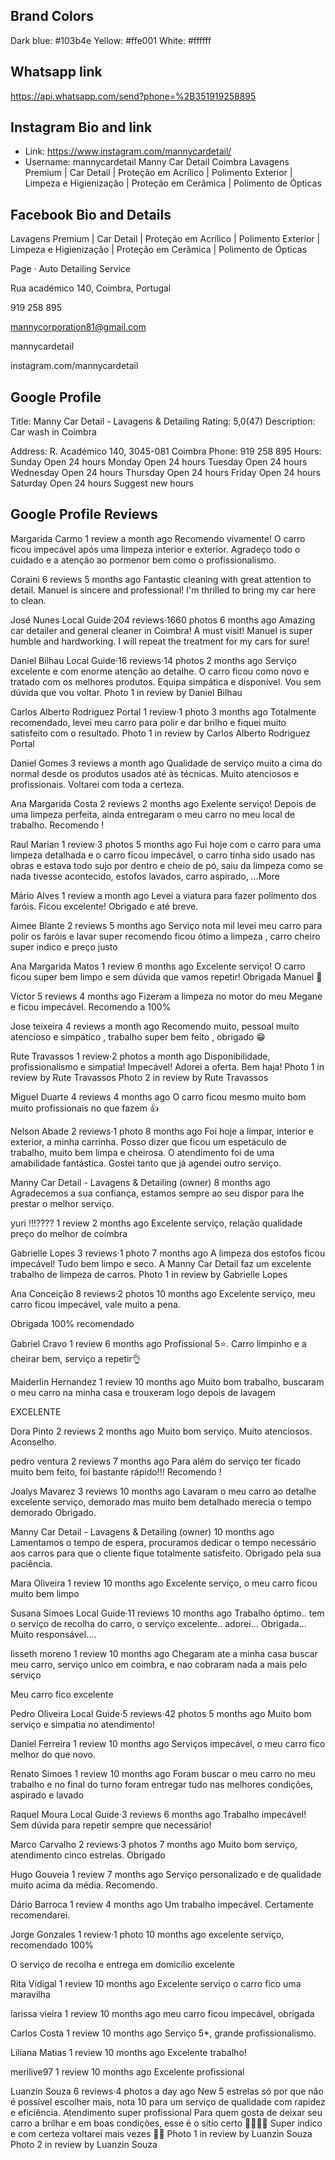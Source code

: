 ## Brand Colors
Dark blue: #103b4e
Yellow: #ffe001
White: #ffffff


## Whatsapp link
https://api.whatsapp.com/send?phone=%2B351919258895

## Instagram Bio and link
- Link: https://www.instagram.com/mannycardetail/
- Username: mannycardetail
Manny Car Detail Coimbra
Lavagens Premium | Car Detail | Proteção em Acrílico | Polimento Exterior | Limpeza e Higienização | Proteção em Cerâmica | Polimento de Ópticas

## Facebook Bio and Details
Lavagens Premium | Car Detail | Proteção em Acrílico | Polimento Exterior | Limpeza e Higienização | Proteção em Cerâmica | Polimento de Ópticas


Page · Auto Detailing Service

Rua académico 140, Coimbra, Portugal

919 258 895

mannycorporation81@gmail.com

mannycardetail

instagram.com/mannycardetail



## Google Profile
Title: Manny Car Detail - Lavagens & Detailing
Rating: 5,0(47)
Description: Car wash in Coimbra

Address: R. Académico 140, 3045-081 Coimbra
Phone: 919 258 895
Hours: 
Sunday	Open 24 hours
Monday	Open 24 hours
Tuesday	Open 24 hours
Wednesday	Open 24 hours
Thursday	Open 24 hours
Friday	Open 24 hours
Saturday	Open 24 hours
Suggest new hours


## Google Profile Reviews

Margarida Carmo
1 review
a month ago
Recomendo vivamente! O carro ficou impecável após uma limpeza interior e exterior.
Agradeço todo o cuidado e a atenção ao pormenor bem como o profissionalismo.


Coraini
6 reviews
5 months ago
Fantastic cleaning with great attention to detail. Manuel is sincere and professional! I'm thrilled to bring my car here to clean.


José Nunes
Local Guide·204 reviews·1660 photos
6 months ago
Amazing car detailer and general cleaner in Coimbra! A must visit! Manuel is super humble and hardworking. I will repeat the treatment for my cars for sure!


Daniel Bilhau
Local Guide·16 reviews·14 photos
2 months ago
Serviço excelente e com enorme atenção ao detalhe. O carro ficou como novo e tratado com os melhores produtos. Equipa simpática e disponível. Vou sem dúvida que vou voltar.
Photo 1 in review by Daniel Bilhau


Carlos Alberto Rodriguez Portal
1 review·1 photo
3 months ago
Totalmente recomendado, levei meu carro para polir e dar brilho e fiquei muito satisfeito com o resultado.
Photo 1 in review by Carlos Alberto Rodriguez Portal


Daniel Gomes
3 reviews
a month ago
Qualidade de serviço muito a cima do normal desde os produtos usados até às técnicas. Muito atenciosos e profissionais. Voltarei com toda a certeza.


Ana Margarida Costa
2 reviews
2 months ago
Exelente serviço! Depois de uma limpeza perfeita, ainda entregaram o meu carro no meu local de trabalho. Recomendo !


Raul Marian
1 review·3 photos
5 months ago
Fui hoje com o carro para uma limpeza detalhada e o carro ficou impecável, o carro tinha sido usado nas obras e estava todo sujo por dentro e cheio de pó, saiu da limpeza como se nada tivesse acontecido, estofos lavados, carro aspirado, …More


Mário Alves
1 review
a month ago
Levei a viatura para fazer polimento dos faróis. Ficou excelente! Obrigado e até breve.


Aimee Blante
2 reviews
5 months ago
Serviço nota mil levei meu carro para polir os faróis e lavar super recomendo ficou ótimo a limpeza , carro cheiro super indico e preço justo


Ana Margarida Matos
1 review
6 months ago
Excelente serviço! O carro ficou super bem limpo e sem dúvida que vamos repetir! Obrigada Manuel 🤩


Victor
5 reviews
4 months ago
Fizeram a limpeza no motor do meu Megane e ficou impecável. Recomendo a 100%


Jose teixeira
4 reviews
a month ago
Recomendo muito, pessoal muito atencioso e simpático , trabalho super bem feito , obrigado 😁


Rute Travassos
1 review·2 photos
a month ago
Disponibilidade, profissionalismo e simpatia!
Impecável!
Adorei a oferta.
Bem haja!
Photo 1 in review by Rute Travassos
Photo 2 in review by Rute Travassos


Miguel Duarte
4 reviews
4 months ago
O carro ficou mesmo muito bom muito profissionais no que fazem 👍


Nelson Abade
2 reviews·1 photo
8 months ago
Foi hoje a limpar, interior e exterior, a minha carrinha. Posso dizer que ficou um espetáculo de trabalho, muito bem limpa e cheirosa.
O atendimento foi de uma amabilidade fantástica. Gostei tanto que já agendei outro serviço.


Manny Car Detail - Lavagens & Detailing (owner)
8 months ago
Agradecemos a sua confiança, estamos sempre ao seu dispor para lhe prestar o melhor serviço.


yuri !!!????
1 review
2 months ago
Excelente serviço, relação qualidade preço do melhor de coimbra


Gabrielle Lopes
3 reviews·1 photo
7 months ago
A limpeza dos estofos ficou impecável! Tudo bem limpo e seco.
A Manny Car Detail faz um excelente trabalho de limpeza de carros.
Photo 1 in review by Gabrielle Lopes


Ana Conceição
8 reviews·2 photos
10 months ago
Excelente serviço, meu carro ficou impecável, vale muito a pena.

Obrigada
100% recomendado


Gabriel Cravo
1 review
6 months ago
Profissional 5⭐️.
Carro limpinho e a cheirar bem, serviço a repetir👌


Maiderlin Hernandez
1 review
10 months ago
Muito bom trabalho, buscaram o meu carro na minha casa e trouxeram logo depois de lavagem

EXCELENTE


Dora Pinto
2 reviews
2 months ago
Muito bom serviço. Muito atenciosos. Aconselho.


pedro ventura
2 reviews
7 months ago
Para além do serviço ter ficado muito bem feito, foi bastante rápido!!! Recomendo !


Joalys Mavarez
3 reviews
10 months ago
Lavaram o meu carro ao detalhe excelente serviço, demorado mas muito bem detalhado merecia o tempo demorado
Obrigado.


Manny Car Detail - Lavagens & Detailing (owner)
10 months ago
Lamentamos o tempo de espera, procuramos dedicar o tempo necessário aos carros para que o cliente fique totalmente satisfeito. Obrigado pela sua paciência.


Mara Oliveira
1 review
10 months ago
Excelente serviço, o meu carro ficou muito bem limpo


Susana Simoes
Local Guide·11 reviews
10 months ago
Trabalho óptimo.. tem o serviço de recolha do carro, o serviço excelente.. adorei... Obrigada... Muito responsável....


lisseth moreno
1 review
10 months ago
Chegaram ate a minha casa buscar meu carro, serviço unico em coimbra, e nao cobraram nada a mais pelo serviço

Meu carro fico excelente


Pedro Oliveira
Local Guide·5 reviews·42 photos
5 months ago
Muito bom serviço e simpatia no atendimento!


Daniel Ferreira
1 review
10 months ago
Serviços impecável, o meu carro fico melhor do que novo.


Renato Simoes
1 review
10 months ago
Foram buscar o meu carro no meu trabalho e no final do turno foram entregar tudo nas melhores condições, aspirado e lavado


Raquel Moura
Local Guide·3 reviews
6 months ago
Trabalho impecável! Sem dúvida para repetir sempre que necessário!


Marco Carvalho
2 reviews·3 photos
7 months ago
Muito bom serviço, atendimento cinco estrelas.
Obrigado


Hugo Gouveia
1 review
7 months ago
Serviço personalizado e de qualidade muito acima da média. Recomendo.


Dário Barroca
1 review
4 months ago
Um trabalho impecável. Certamente recomendarei.


Jorge Gonzales
1 review·1 photo
10 months ago
excelente serviço, recomendado 100%

O serviço de recolha e entrega em domicílio excelente


Rita Vidigal
1 review
10 months ago
Excelente serviço o carro fico uma maravilha


larissa vieira
1 review
10 months ago
meu carro ficou impecável, obrigada


Carlos Costa
1 review
10 months ago
Serviço 5*, grande profissionalismo.


Liliana Matias
1 review
10 months ago
Excelente trabalho!


merilive97
1 review
10 months ago
Excelente profissional


Luanzin Souza
6 reviews·4 photos
a day ago
New
5 estrelas só por que não é possível escolher mais, nota 10 para um serviço de qualidade com rapidez e eficiência.
Atendimento super profissional
Para quem gosta de deixar seu carro a brilhar e em boas condições, esse é o sítio certo 👏🏻👏🏻
Super indico e com certeza voltarei mais vezes 💪🏻
Photo 1 in review by Luanzin Souza
Photo 2 in review by Luanzin Souza